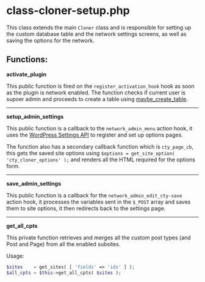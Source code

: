 # class-cloner-setup.php

This class extends the main `Cloner` class and is responsible for setting up the custom database table and the network settings screens, as well as saving the options for the network.

## Functions:

**activate_plugin**

This public function is fired on the `register_activation_hook` hook as soon as the plugin is network enabled. The function checks if current user is supoer admin and proceeds to create a table using [maybe_create_table](https://developer.wordpress.org/reference/functions/maybe_create_table/).

---

**setup_admin_settings**

This public function is a callback to the `network_admin_menu` action hook, it uses the [WordPress Settings API](https://developer.wordpress.org/plugins/settings/settings-api/) to register and set up options pages.

The function also has a secondary callback function which is `cty_page_cb`, this gets the saved site options using `$options = get_site_option( 'cty_cloner_options' );` and renders all the HTML required for the options form.

---

**save_admin_settings**

This public function is a callback for the `network_admin_edit_cty-save` action hook, it processes the variables sent in the `$_POST` array and saves them to site options, it then redirects back to the settings page.

---

**get_all_cpts**

This private function retrieves and merges all the custom post types (and Post and Page) from all the enabled subsites.

Usage:

```php
$sites    = get_sites( [ 'fields' => 'ids' ] );
$all_cpts = $this->get_all_cpts( $sites );
```